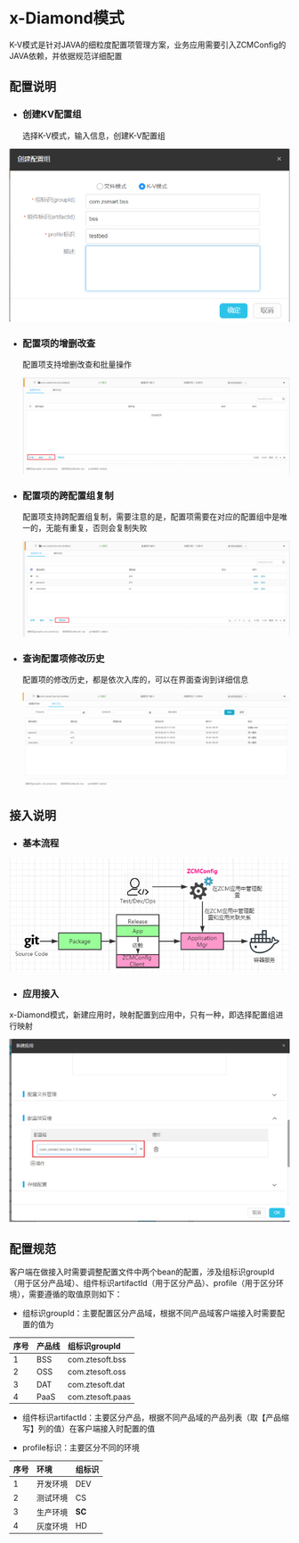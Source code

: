 # x-Diamond模式
  K-V模式是针对JAVA的细粒度配置项管理方案，业务应用需要引入ZCMConfig的JAVA依赖，并依据规范详细配置
## 配置说明
* ### 创建KV配置组
   选择K-V模式，输入信息，创建K-V配置组
   
![](/pei-zhi-zhong-xing/kv-chuang-jian-1.png)

* ### 配置项的增删改查
   配置项支持增删改查和批量操作
   
   ![](/pei-zhi-zhong-xing/kv-zeng-shan-gai-cha.png)

* ### 配置项的跨配置组复制
  配置项支持跨配置组复制，需要注意的是，配置项需要在对应的配置组中是唯一的，无能有重复，否则会复制失败
  
  ![](/pei-zhi-zhong-xing/kv-kua-pei-zhi-zu-fu-zhi.png)
  
* ### 查询配置项修改历史
   配置项的修改历史，都是依次入库的，可以在界面查询到详细信息
   
   ![](/pei-zhi-zhong-xing/kv-cha-kan-li-shi.png)

## 接入说明
* ### 基本流程
![](/pei-zhi-zhong-xing/kv-jie-ru-yuan-li.png)

* ### 应用接入
x-Diamond模式，新建应用时，映射配置到应用中，只有一种，即选择配置组进行映射

![](/pei-zhi-zhong-xing/kv-ying-yong-jie-ru-1.png)


## 配置规范
客户端在做接入时需要调整配置文件中两个bean的配置，涉及组标识groupId（用于区分产品域）、组件标识artifactId（用于区分产品）、profile（用于区分环境），需要遵循的取值原则如下：

* 组标识groupId：主要配置区分产品域，根据不同产品域客户端接入时需要配置的值为

|序号|产品线|组标识groupId|
|:-|:-|:-|
|1|BSS|com.ztesoft.bss|
|2|OSS|com.ztesoft.oss|
|3|DAT|com.ztesoft.dat|
|4|PaaS|com.ztesoft.paas|

* 组件标识artifactId：主要区分产品，根据不同产品域的产品列表（取【产品缩写】列的值）在客户端接入时配置的值

* profile标识：主要区分不同的环境

|序号|环境|组标识|
|:-|:-|:-|
|1|开发环境|DEV|
|2|测试环境|CS|
|3|生产环境|**SC**|
|4|灰度环境|HD|
